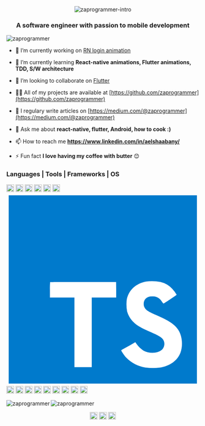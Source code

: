 <p align="center"> <img src="https://github.com/zaprogrammer/zaprogrammer/blob/master/intro.gif" alt="zaprogrammer-intro" /> </p>

<!-- <h1 align="center">Hi 👋, I'm Ahmed</h1> -->
<h3 align="center">A software engineer with passion to mobile development</h3>

<p align="left"> <img src="https://komarev.com/ghpvc/?username=zaprogrammer" alt="zaprogrammer" /> </p>

- 🔭 I’m currently working on [RN login animation](https://github.com/zaprogrammer/rn_login_animation)

- 🌱 I’m currently learning **React-native animations, Flutter animations, TDD, S/W architecture**

- 👯 I’m looking to collaborate on [Flutter](https://github.com/flutter/flutter)

- 👨‍💻 All of my projects are available at [https://github.com/zaprogrammer](https://github.com/zaprogrammer)

- 📝 I regulary write articles on [https://medium.com/@zaprogrammer](https://medium.com/@zaprogrammer)

- 💬 Ask me about **react-native, flutter, Android, how to cook :)**

- 📫 How to reach me **https://www.linkedin.com/in/aelshaabany/**

- ⚡ Fun fact **I love having my coffee with butter** 😊

<!-- ### Blogs posts -->
<!-- BLOG-POST-LIST:START -->
<!-- BLOG-POST-LIST:END -->


### Languages | Tools | Frameworks | OS
<p align="left">
  <img src="https://cdn.jsdelivr.net/npm/simple-icons@3.1.0/icons/flutter.svg" alt="flutter" width="20" height="20"/>
  <img src="https://cdn.jsdelivr.net/npm/simple-icons@3.1.0/icons/dart.svg" alt="dart" width="20" height="20"/>
  <img src="https://devicons.github.io/devicon/devicon.git/icons/react/react-original-wordmark.svg" alt="react" width="20" height="20"/> 
  <img src="https://devicons.github.io/devicon/devicon.git/icons/android/android-original-wordmark.svg" alt="android" width="20" height="20"/>
  <img src="https://devicons.github.io/devicon/devicon.git/icons/java/java-original-wordmark.svg" alt="java" width="20" height="20"/> 
  <img src="https://devicons.github.io/devicon/devicon.git/icons/javascript/javascript-original.svg" alt="javascript" width="20" height="20"/>
  <svg viewBox="0 0 128 128">
    <g id="original"><rect fill="#fff" x="22.67" y="47" width="99.67" height="73.67"></rect><path id="original-2" data-name="original" fill="#007acc" d="M1.5,63.91v62.5h125V1.41H1.5Zm100.73-5a15.56,15.56,0,0,1,7.82,4.5,20.58,20.58,0,0,1,3,4c0,.16-5.4,3.81-8.69,5.85-.12.08-.6-.44-1.13-1.23a7.09,7.09,0,0,0-5.87-3.53c-3.79-.26-6.23,1.73-6.21,5a4.58,4.58,0,0,0,.54,2.34c.83,1.73,2.38,2.76,7.24,4.86,8.95,3.85,12.78,6.39,15.16,10,2.66,4,3.25,10.46,1.45,15.24-2,5.2-6.9,8.73-13.83,9.9a38.32,38.32,0,0,1-9.52-.1,23,23,0,0,1-12.72-6.63c-1.15-1.27-3.39-4.58-3.25-4.82a9.34,9.34,0,0,1,1.15-.73L82,101l3.59-2.08.75,1.11a16.78,16.78,0,0,0,4.74,4.54c4,2.1,9.46,1.81,12.16-.62a5.43,5.43,0,0,0,.69-6.92c-1-1.39-3-2.56-8.59-5-6.45-2.78-9.23-4.5-11.77-7.24a16.48,16.48,0,0,1-3.43-6.25,25,25,0,0,1-.22-8c1.33-6.23,6-10.58,12.82-11.87A31.66,31.66,0,0,1,102.23,58.93ZM72.89,64.15l0,5.12H56.66V115.5H45.15V69.26H28.88v-5A49.19,49.19,0,0,1,29,59.09C29.08,59,39,59,51,59L72.83,59Z"></path></g>
</svg>
  <img src="https://devicons.github.io/devicon/devicon.git/icons/html5/html5-original-wordmark.svg" alt="html5" width="20" height="20"/> 
  <img src="https://devicons.github.io/devicon/devicon.git/icons/css3/css3-original-wordmark.svg" alt="css3" width="20" height="20"/> 
  <img src="https://devicons.github.io/devicon/devicon.git/icons/sass/sass-original.svg" alt="sass" width="20" height="20"/> 
  <img src="https://devicons.github.io/devicon/devicon.git/icons/angularjs/angularjs-original.svg" alt="angularjs" width="20" height="20"/> 
  <img src="https://devicons.github.io/devicon/devicon.git/icons/electron/electron-original.svg" alt="electron" width="20" height="20"/>
  <img src="https://devicons.github.io/devicon/devicon.git/icons/gulp/gulp-plain.svg" alt="gulp" width="20" height="20"/> 
  <img src="https://devicons.github.io/devicon/devicon.git/icons/mysql/mysql-original-wordmark.svg" alt="mysql" width="20" height="20"/> 
  <img src="https://devicons.github.io/devicon/devicon.git/icons/nodejs/nodejs-original-wordmark.svg" alt="nodejs" width="20" height="20"/> 
  <img src="https://devicons.github.io/devicon/devicon.git/icons/linux/linux-original.svg" alt="linux" width="20" height="20"/>
</p>

<img align="left" src="https://github-readme-stats.vercel.app/api/top-langs/?username=zaprogrammer&layout=compact&hide=html" alt="zaprogrammer" />

<img align="center" src="https://github-readme-stats.vercel.app/api?username=zaprogrammer&show_icons=true" alt="zaprogrammer" />

<p align="center">
  <a href="https://linkedin.com/in/aelshaabany" target="blank"><img align="center" src="https://cdn.jsdelivr.net/npm/simple-icons@3.0.1/icons/linkedin.svg" alt="aelshaabany" height="20" width="20" /></a>
  <a href="https://medium.com/@zaprogrammer" target="blank"><img align="center" src="https://cdn.jsdelivr.net/npm/simple-icons@3.0.1/icons/medium.svg" alt="@zaprogrammer" height="20" width="20" /></a>
  <a href="https://codepen.io/@aelshaabany" target="blank"><img align="center" src="https://cdn.jsdelivr.net/npm/simple-icons@3.0.1/icons/codepen.svg" alt="@aelshaabany" height="20" width="20" /></a>
</p>

<!--START_SECTION:activity-->
